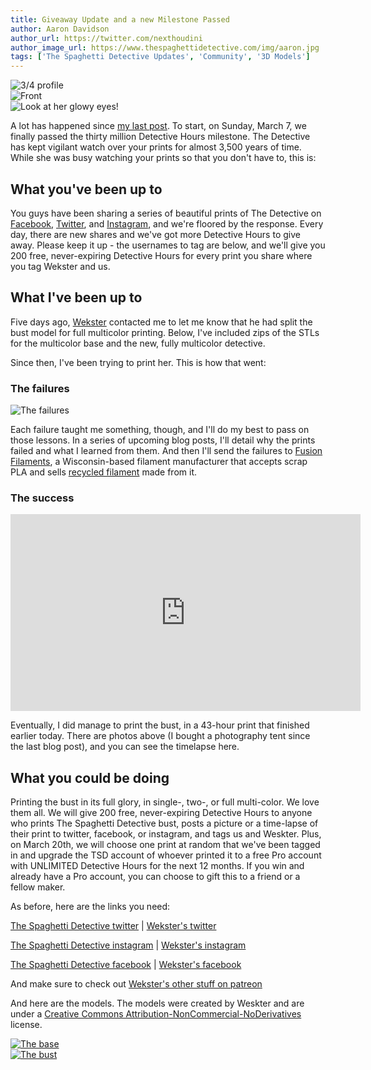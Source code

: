 ```yaml
---
title: Giveaway Update and a new Milestone Passed
author: Aaron Davidson
author_url: https://twitter.com/nexthoudini
author_image_url: https://www.thespaghettidetective.com/img/aaron.jpg
tags: ['The Spaghetti Detective Updates', 'Community', '3D Models']
---
```

<div class="images">
  <div class="column">
    <img src="/img/blogs/multicolor/3_4_profile.jpg" alt="3/4 profile" style={{width: "100%"}}></img>
  </div>
  <div class="column">
    <img src="/img/blogs/multicolor/front.jpg" alt="Front" style={{width: "100%"}}></img>
  </div>
  <div class="column">
    <img src="/img/blogs/multicolor/front_glowy.jpg" alt="Look at her glowy eyes!" style={{width: "100%"}}></img>
  </div>
</div>

A lot has happened since [my last post](https://www.thespaghettidetective.com/blog/2021/02/27/bringing-the-detective-to-life/). To start, on Sunday, March 7, we finally passed the thirty million Detective Hours milestone. The Detective has kept vigilant watch over your prints for almost 3,500 years of time. While she was busy watching your prints so that you don't have to, this is:

## What you've been up to

You guys have been sharing a series of beautiful prints of The Detective on [Facebook](https://www.facebook.com/thespaghettidetective/posts/), [Twitter](https://twitter.com/thespaghettispy/with_replies), and [Instagram](https://www.instagram.com/the.spaghetti.detective/tagged/), and we're floored by the response. Every day, there are new shares and we've got more Detective Hours to give away. Please keep it up - the usernames to tag are below, and we'll give you 200 free, never-expiring Detective Hours for every print you share where you tag Wekster and us.

## What I've been up to

Five days ago, [Wekster](https://www.patreon.com/wekster) contacted me to let me know that he had split the bust model for full multicolor printing. Below, I've included zips of the STLs for the multicolor base and the new, fully multicolor detective.

Since then, I've been trying to print her. This is how that went:


<!--truncate-->

### The failures

![The failures](/img/blogs/multicolor/failure_brood.jpg)


Each failure taught me something, though, and I'll do my best to pass on those lessons. In a series of upcoming blog posts, I'll detail why the prints failed and what I learned from them. And then I'll send the failures to [Fusion Filaments](https://fusionfilaments.com), a Wisconsin-based filament manufacturer that accepts scrap PLA and sells [recycled filament](https://fusionfilaments.com/collections/deals/products/1kg-recycled-pla-filament-black) made from it.

### The success

<div className="videoWrapper">
  <iframe width="560" height="315" src="https://www.youtube.com/embed/WvDF8DlA0H4" frameBorder="0" allow="accelerometer; autoplay; clipboard-write; encrypted-media; gyroscope; picture-in-picture" allowFullScreen></iframe>
</div>


Eventually, I did manage to print the bust, in a 43-hour print that finished earlier today. There are photos above (I bought a photography tent since the last blog post), and you can see the timelapse here.

## What you could be doing

Printing the bust in its full glory, in single-, two-, or full multi-color. We love them all. We will give 200 free, never-expiring Detective Hours to anyone who prints The Spaghetti Detective bust, posts a picture or a time-lapse of their print to twitter, facebook, or instagram, and tags us and Weskter. Plus, on March 20th, we will choose one print at random that we've been tagged in and upgrade the TSD account of whoever printed it to a free Pro account with UNLIMITED Detective Hours for the next 12 months. If you win and already have a Pro account, you can choose to gift this to a friend or a fellow maker.

As before, here are the links you need:


[The Spaghetti Detective twitter](https://twitter.com/thespaghettispy) | [Wekster's twitter](https://twitter.com/wekster2507)

[The Spaghetti Detective instagram](https://www.instagram.com/the.spaghetti.detective/) | [Wekster's instagram](https://www.instagram.com/wekstergram/)

[The Spaghetti Detective facebook](https://www.facebook.com/thespaghettidetective) | [Wekster's facebook](https://www.facebook.com/wekstersGS)

And make sure to check out [Wekster's other stuff on patreon](https://www.patreon.com/wekster)

And here are the models. The models were created by Weskter and are under a [Creative Commons Attribution-NonCommercial-NoDerivatives](https://creativecommons.org/licenses/by-nc-nd/4.0/) license.

<div class="images">
  <div class="column">
    <a href="https://tsd-pub-static.s3.amazonaws.com/stls/multicolor_base.zip"><img src="/img/blogs/multicolor/base_stl.png" alt="The base" style={{width: "100%"}}></img></a>
  </div>
  <div class="column">
    <a href="https://tsd-pub-static.s3.amazonaws.com/stls/multicolor_bust.zip"><img src="/img/blogs/multicolor/bust_stl.png" alt="The bust" style={{width: "100%"}}></img></a>
  </div>
</div>
